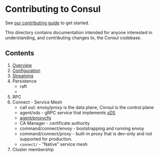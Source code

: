 # Contributing to Consul

See [our contributing guide](../.github/CONTRIBUTING.md) to get started.

This directory contains documentation intended for anyone interested in
understanding, and contributing changes to, the Consul codebase.

## Contents

1. [Overview](./INTERNALS.md)
2. [Configuration](./checklist-adding-config-fields.md)
3. [Streaming](./streaming)
4. Persistence
   - raft
   - 
5. RPC
6. Connect - Service Mesh
   - call out: envoy/proxy is the data plane, Consul is the control plane
   - agent/xds - gRPC service that implements
     [xDS](https://www.envoyproxy.io/docs/envoy/latest/api-docs/xds_protocol)
   - [agent/proxycfg](https://github.com/hashicorp/consul/blob/master/agent/proxycfg/proxycfg.go)
   - CA Manager - certificate authority
   - command/connect/envoy - bootstrapping and running envoy
   - command/connect/proxy - built-in proxy that is dev-only and not supported 
     for production.
   - `connect/` - "Native" service mesh
7. Cluster membership
